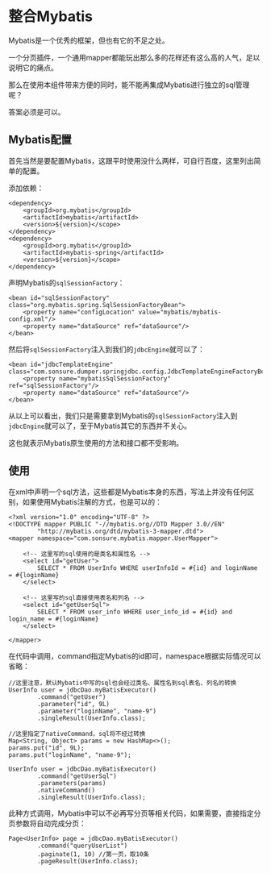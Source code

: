 # 整合Mybatis

Mybatis是一个优秀的框架，但也有它的不足之处。

一个分页插件，一个通用mapper都能玩出那么多的花样还有这么高的人气，足以说明它的痛点。

那么在使用本组件带来方便的同时，能不能再集成Mybatis进行独立的sql管理呢？

答案必须是可以。

## Mybatis配置

首先当然是要配置Mybatis，这跟平时使用没什么两样，可自行百度，这里列出简单的配置。

添加依赖：

    <dependency>
        <groupId>org.mybatis</groupId>
        <artifactId>mybatis</artifactId>
        <version>${version}</scope>
    </dependency>
    <dependency>
        <groupId>org.mybatis</groupId>
        <artifactId>mybatis-spring</artifactId>
        <version>${version}</scope>
    </dependency>

声明Mybatis的`sqlSessionFactory`：

    <bean id="sqlSessionFactory" class="org.mybatis.spring.SqlSessionFactoryBean">
        <property name="configLocation" value="mybatis/mybatis-config.xml"/>
        <property name="dataSource" ref="dataSource"/>
    </bean>
    
然后将`sqlSessionFactory`注入到我们的`jdbcEngine`就可以了：

    <bean id="jdbcTemplateEngine" class="com.sonsure.dumper.springjdbc.config.JdbcTemplateEngineFactoryBean">
        <property name="mybatisSqlSessionFactory" ref="sqlSessionFactory"/>
        <property name="dataSource" ref="dataSource"/>
    </bean>
 
从以上可以看出，我们只是需要拿到Mybatis的`sqlSessionFactory`注入到`jdbcEngine`就可以了，至于Mybatis其它的东西并不关心。

这也就表示Mybatis原生使用的方法和接口都不受影响。

## 使用

在xml中声明一个sql方法，这些都是Mybatis本身的东西，写法上并没有任何区别，如果使用Mybatis注解的方式，也是可以的：

    <?xml version="1.0" encoding="UTF-8" ?>
    <!DOCTYPE mapper PUBLIC "-//mybatis.org//DTD Mapper 3.0//EN"
            "http://mybatis.org/dtd/mybatis-3-mapper.dtd">
    <mapper namespace="com.sonsure.mybatis.mapper.UserMapper">
    
        <!-- 这里写的sql使用的是类名和属性名 -->
        <select id="getUser">
            SELECT * FROM UserInfo WHERE userInfoId = #{id} and loginName = #{loginName}
        </select>
        
        <!-- 这里写的sql直接使用表名和列名 -->
        <select id="getUserSql">
            SELECT * FROM user_info WHERE user_info_id = #{id} and login_name = #{loginName}
        </select>
    
    </mapper>
    
在代码中调用，command指定Mybatis的id即可，namespace根据实际情况可以省略：

    //这里注意，默认Mybatis中写的sql也会经过类名、属性名到sql表名、列名的转换
    UserInfo user = jdbcDao.myBatisExecutor()
            .command("getUser")
            .parameter("id", 9L)
            .parameter("loginName", "name-9")
            .singleResult(UserInfo.class);
            
    //这里指定了nativeCommand，sql将不经过转换
    Map<String, Object> params = new HashMap<>();
    params.put("id", 9L);
    params.put("loginName", "name-9");

    UserInfo user = jdbcDao.myBatisExecutor()
            .command("getUserSql")
            .parameters(params)
            .nativeCommand()
            .singleResult(UserInfo.class);
            
此种方式调用，Mybatis中可以不必再写分页等相关代码，如果需要，直接指定分页参数将自动完成分页：

    Page<UserInfo> page = jdbcDao.myBatisExecutor()
            .command("queryUserList")
            .paginate(1, 10) //第一页，取10条
            .pageResult(UserInfo.class);